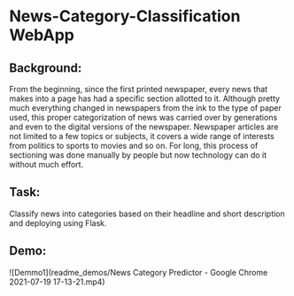 # News-Category-Classification WebApp

## Background:
From the beginning, since the first printed newspaper, every news that makes into a page has had a specific section allotted to it. Although pretty much everything changed in newspapers from the ink to the type of paper used, this proper categorization of news was carried over by generations and even to the digital versions of the newspaper. Newspaper articles are not limited to a few topics or subjects, it covers a wide range of interests from politics to sports to movies and so on. For long, this process of sectioning was done manually by people but now technology can do it without much effort.

## Task:
Classify news into categories based on their headline and short description and deploying using Flask.

## Demo:
![Demmo1](readme_demos/News Category Predictor - Google Chrome 2021-07-19 17-13-21.mp4)
